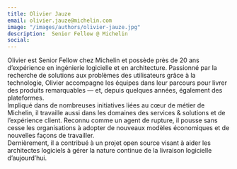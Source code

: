 ```yaml
---
title: Olivier Jauze
email: olivier.jauze@michelin.com
image: "/images/authors/olivier-jauze.jpg"
description:  Senior Fellow @ Michelin
social:
---
```


Olivier est Senior Fellow chez Michelin et possède près de 20 ans d’expérience en ingénierie logicielle et en architecture. Passionné par la recherche de solutions aux problèmes des utilisateurs grâce à la technologie, Olivier accompagne les équipes dans leur parcours pour livrer des produits remarquables — et, depuis quelques années, également des plateformes.  
Impliqué dans de nombreuses initiatives liées au cœur de métier de Michelin, il travaille aussi dans les domaines des services & solutions et de l’expérience client. Reconnu comme un agent de rupture, il pousse sans cesse les organisations à adopter de nouveaux modèles économiques et de nouvelles façons de travailler.  
Dernièrement, il a contribué à un projet open source visant à aider les architectes logiciels à gérer la nature continue de la livraison logicielle d’aujourd’hui.

